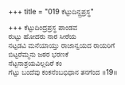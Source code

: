+++
title = "019 ಕೆಟ್ಟುದಿನ್ದ್ರಪ್ರಸ್ಥ"

+++
ಕೆಟ್ಟುದಿಂದ್ರಪ್ರಸ್ಥ ಪಾಂಡವ  
ರುಟ್ಟು ಹೋದರು ನಾರ ಸೀರೆಯ  
ನಟ್ಟಡವಿ ಮನೆಯಾಯ್ತು ರಾಜಾನ್ವಯದ ರಾಯರಿಗೆ  
ಬಿಟ್ಟರೆಮ್ಮನು ಜಠರ ಭರಣಕೆ  
ನೆಟ್ಟನಾಶ್ರಯವಿಲ್ಲದಿರೆ ಕಂ  
ಗೆಟ್ಟು ಬಂದೆವು ಕಂಕನೆಂಬಭಿಧಾನ ತನಗೆಂದ      ॥19॥